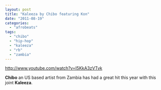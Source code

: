 ```yaml
---
layout: post
title: "Kaleeza by Chibo featuring Kon"
date: "2011-08-19"
categories: 
  - "afrobeats"
tags: 
  - "chibo"
  - "hip-hop"
  - "kaleeza"
  - "rb"
  - "zambia"
---
```


http://www.youtube.com/watch?v=I5KkA3zVTvk

**Chibo** an US based artist from Zambia has had a great hit this year with this joint **Kaleeza**.
